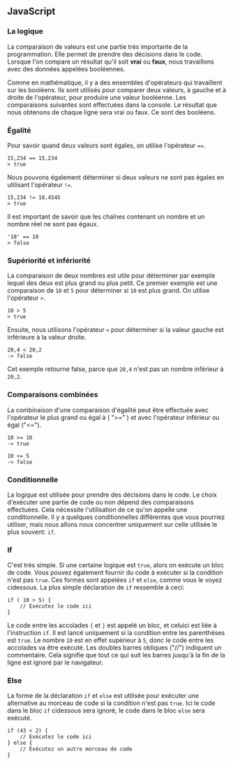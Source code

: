 ## JavaScript

### La logique
La comparaison de valeurs est une partie très importante de la programmation.
Elle permet de prendre des décisions dans le code. 
Lorsque l'on compare un résultat qu'il soit **vrai** ou **faux**, nous travaillons avec des données appelées booléennes.

Comme en mathématique, il y a des ensembles d'opérateurs qui travaillent sur les booléens. 
Ils sont utilisés pour comparer deux valeurs, à gauche et à droite de l'opérateur, pour produire une valeur booléenne.
Les comparaisons suivantes sont effectuées dans la console. 
Le résultat que nous obtenons de chaque ligne sera vrai ou faux. 
Ce sont des booléens.

### Égalité
Pour savoir quand deux valeurs sont égales, on utilise l'opérateur `==`.
```
15,234 == 15,234
­> true
```
Nous pouvons également déterminer si deux valeurs ne sont pas égales en utilisant l'opérateur `!=`.
```
15,234 != 18,4545
­> true
```
Il est important de savoir que les chaînes contenant un nombre et un nombre réel ne sont pas égaux.
```
'10' == 10
­> false
```

### Supériorité et infériorité
La comparaison de deux nombres est utile pour déterminer par exemple lequel des deux est plus grand ou plus petit. 
Ce premier exemple est une comparaison de `10` et `5` pour déterminer si `10` est plus grand. On utilise l'opérateur `>`.
```
10 > 5
­> true
```
Ensuite, nous utilisons l'opérateur `<` pour déterminer si la valeur gauche est inférieure à la valeur droite.
```
20,4 < 20,2
-> false
```
Cet exemple retourne false, parce que `20,4` n'est pas un nombre inférieur à `20,2`.

### Comparaisons combinées
La combinaison d'une comparaison d'égalité peut être effectuée avec l'opérateur le plus grand ou égal à ( ">=” ) et avec l'opérateur inférieur ou égal ("<=").
```
10 >= 10 
-> true

10 <= 5 
-> false
```
### Conditionnelle
La logique est utilisée pour prendre des décisions dans le code. 
Le choix d'exécuter une partie de code ou non dépend des comparaisons effectuées. 
Cela nécessite l'utilisation de ce qu'on appelle une conditionnelle.
Il y a quelques conditionnelles différentes que vous pourriez utiliser, mais nous allons nous concentrer uniquement sur celle utilisée le plus souvent: `if`.

### If
C'est très simple. Si une certaine logique est `true`, alors on exécute un bloc de code.
Vous pouvez également fournir du code à exécuter si la condition n'est pas `true`.
Ces formes sont appelées `if` et `else`, comme vous le voyez ci­dessous.
La plus simple déclaration de `if` ressemble à ceci:
```
if ( 10 > 5) {
    // Exécutez le code ici
}
```
Le code entre les accolades `{` et `}` est appelé un bloc, et celui­ci est liée à l'instruction `if`. Il est lancé uniquement si la condition entre les parenthèses est `true`.
Le nombre `10` est en effet supérieur à `5`, donc le code entre les accolades va être exécuté.
Les doubles barres obliques ("//") indiquent un commentaire. 
Cela signifie que tout ce qui suit les barres jusqu'à la fin de la ligne est ignoré par le navigateur.

### Else
La forme de la déclaration `if` et `else` est utilisée pour exécuter une alternative au morceau de code si la condition n'est pas `true`. Ici le code dans le bloc `if` ci­dessous sera ignoré, le code dans le bloc `else` sera exécuté.
```
if (43 < 2) {
	// Exécutez le code ici
} else {
	// Exécutez un autre morceau de code
}
```
